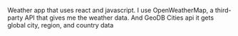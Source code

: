 Weather app that uses react and javascript. I use OpenWeatherMap, a third-party API that gives me the weather data. And GeoDB Cities api it gets global city, region, and country data
